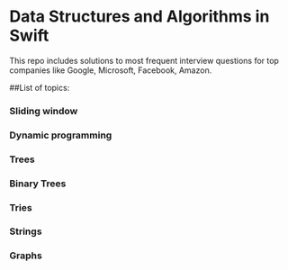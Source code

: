 # Data Structures and Algorithms in Swift

This repo includes solutions to most frequent interview questions for top companies like Google, Microsoft, Facebook, Amazon.

##List of topics: 
### Sliding window

	
### Dynamic programming


### Trees

### Binary Trees

### Tries

### Strings	

### Graphs

